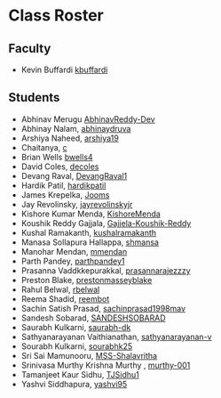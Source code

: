 # Class Roster

## Faculty
- Kevin Buffardi [kbuffardi](https://github.com/kbuffardi)

## Students

- Abhinav Merugu [AbhinavReddy-Dev](https://github.com/AbhinavReddy-Dev)
- Abhinay Nalam,  [abhinaydruva](https://github.com/abhinaydruva)
- Arshiya Naheed, [arshiya19](https://github.com/arshiya19)
- Chaitanya, [c](https://github.com/chetan2298)
- Brian Wells [bwells4](https://github.com/briswells)
- David Coles, [decoles](https://github.com/decoles)
- Devang Raval, [DevangRaval1](https://github.com/DevangRaval1)
- Hardik Patil, [hardikpatil](https://github.com/hardikpatil)
- James Krepelka, [Jooms](https://github.com/Jooms)
- Jay Revolinsky, [jayrevolinskyjr](https://github.com/jayrevolinskyjr)
- Kishore Kumar Menda, [KishoreMenda](https://github.com/KishoreMenda)
- Koushik Reddy Gajjala, [Gajjela-Koushik-Reddy](https://github.com/Gajjela-Koushik-Reddy)
- Kushal Ramakanth, [kushalramakanth](https://github.com/kushalramakanth)
- Manasa Sollapura Hallappa, [shmansa](https://github.com/shmansa)
- Manohar Mendan, [mmendan](https://github.com/mmendan)
- Parth Pandey, [parthpandey1](https://github.com/parthpandey1)
- Prasanna Vaddkkepurakkal, [prasannarajezzzy](https://github.com/prasannarajezzzy/SDM-Spring2023)
- Preston Blake, [prestonmasseyblake](https://github.com/prestonmasseyblake)
- Rahul Belwal, [rbelwal](https://github.com/naturewillwin008)
- Reema Shadid, [reembot](https://github.com/reembot)
- Sachin Satish Prasad, [sachinprasad1998mav](https://github.com/sachinprasad1998mav)
- Sandesh Sobarad, [SANDESHSOBARAD](https://github.com/SANDESHSOBARAD)
- Saurabh Kulkarni, [saurabh-dk](https://github.com/saurabh-dk)
- Sathyanarayanan Vaithianathan, [sathyanarayanan-v](https://github.com/sathyanarayanan-v)
- Sourabh Kulkarni, [sourabhk25](https://github.com/sourabhk25)
- Sri Sai Mamunooru, [MSS-Shalavritha](https://github.com/MSS-Shalavritha)
- Srinivasa Murthy Krishna Murthy , [murthy-001](https://github.com/murthy-001)
- Tamanjeet Kaur Sidhu, [TJSidhu1](https://github.com/TJSidhu1)
- Yashvi Siddhapura, [yashvi95](https://github.com/yashvi95)
